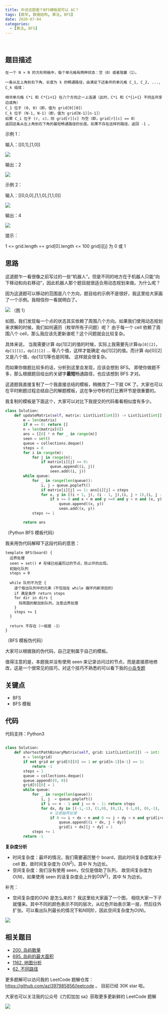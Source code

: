 ```yaml
---
title: 听说这题套个BFS模板就可以 AC？
tags: [数学, 数据结构, 算法, BFS]
date: 2020-07-04
categories:
  - [算法, BFS]
---
```


​<!-- more -->

## 题目描述

```
在一个 N × N 的方形网格中，每个单元格有两种状态：空（0）或者阻塞（1）。

一条从左上角到右下角、长度为 k 的畅通路径，由满足下述条件的单元格 C_1, C_2, ..., C_k 组成：

相邻单元格 C*i 和 C*{i+1} 在八个方向之一上连通（此时，C*i 和 C*{i+1} 不同且共享边或角）
C_1 位于 (0, 0)（即，值为 grid[0][0]）
C_k 位于 (N-1, N-1)（即，值为 grid[N-1][n-1]）
如果 C_i 位于 (r, c)，则 grid[r][c] 为空（即，grid[r][c] == 0）
返回这条从左上角到右下角的最短畅通路径的长度。如果不存在这样的路径，返回 -1 。
```

示例 1：

输入：[[0,1],[1,0]]

![](https://p.ipic.vip/lwtxeb.jpg)

输出：2

![](https://p.ipic.vip/h5yplh.jpg)

示例 2：

输入：[[0,0,0],[1,1,0],[1,1,0]]

![](https://p.ipic.vip/bf5erm.jpg)

输出：4

![](https://p.ipic.vip/7clbmq.jpg)

提示：

1 <= grid.length == grid[0].length <= 100
grid[i][j] 为 0 或 1

## 思路

这道题乍一看很像之前写过的一些“机器人”。但是不同的地方在于机器人只能“向下移动和向右移动”，因此机器人那个题目就很适合用动态规划来做。为什么呢？

因为这道题可以移动的范围是八个方向，题目给的示例不是很好，我这里给大家画了一个示例。我相信你一看就明白了。

![](https://p.ipic.vip/p8f7gi.jpg)
（图 1）

如图，我们发现每一个点的状态其实依赖了周围八个方向。如果我们使用动态规划来求解的时候，我们如何遍历（枚举所有子问题）呢？ 由于每一个 cell 依赖了周围八个 cell，那么我应该先更新谁呢？这个问题就会比较复杂。

具体来说， 当我需要计算 dp[1][2]的值的时候，实际上我需要先计算`dp[0][2]`，`dp[1][1]`，`dp[2][2]` ... 等八个值，这样才能确定 dp[1][2]的值。而计算 dp[0][2] 又是八个值，dp[1][1]等也是同理。 这样就会很复杂。

而如果你做题比较多的话，分析到这里会发现，应该会想到 BFS。 即使你做题不多，那么根据题目给出的关键字**最短**畅通路径，也应该想到 BFS 才对。

这道题我直接复制了一个我直接总结的模板，稍微改了一下就 OK 了。大家也可以在平时刷题过程总结自己的解题模板，这在争分夺秒的打比赛环节是很重要的。

我复制的模板是下面这个，大家可以对比下我提交的代码看看相似度有多少。

```python
class Solution:
    def updateMatrix(self, matrix: List[List[int]]) -> List[List[int]]:
        m = len(matrix)
        if m == 0: return []
        n = len(matrix[0])
        ans = [[0] * n for _ in range(m)]
        seen = set()
        queue = collections.deque()
        steps = 0
        for i in range(m):
            for j in range(n):
                if matrix[i][j] == 0:
                    queue.append((i, j))
                    seen.add((i, j))
        while queue:
            for _ in range(len(queue)):
                i, j = queue.popleft()
                if matrix[i][j] == 1: ans[i][j] = steps
                for x, y in [(i + 1, j), (i - 1, j),(i, j + 1),(i, j - 1)]:
                    if x >= 0 and x < m and y >=0 and y < n and (x, y) not in seen:
                        queue.append((x, y))
                        seen.add((x, y))
            steps += 1

        return ans
```

（Python BFS 模板代码）

我来用伪代码解释下这段代码的意思：

```
template BFS(board) {
  边界处理
  seen = set() # 存储已经遍历过的节点，防止环的出现。
  初始化队列
  steps = 0

  while 队列不为空 {
    逐个取出队列中的元素（不包括在 while 循环内新添加的）
    if 满足条件 return steps
    for dir in dirs {
      将周围的都加到队列，注意边界处理
    }
    steps += 1
  }

  return 不存在（一般是 -1）
}

```

（BFS 模板伪代码）

大家可以根据我的伪代码，自己定制属于自己的模板。

值得注意的是，本题我并没有使用 seen 来记录访问过的节点，而是直接原地修改，这是一个很常见的技巧，对这个技巧不熟悉的可以看下我的[小岛专题](https://github.com/azl397985856/leetcode/blob/master/thinkings/island.md "小岛专题")

## 关键点

- BFS
- BFS 模板

## 代码

代码支持：Python3

```py

class Solution:
    def shortestPathBinaryMatrix(self, grid: List[List[int]]) -> int:
        n = len(grid)
        if not grid or grid[0][0] == 1 or grid[n-1][n-1] == 1:
            return -1
        steps = 1
        queue = collections.deque()
        queue.append((0, 0))
        grid[0][0] = 1
        while queue:
            for _ in range(len(queue)):
                i, j  = queue.popleft()
                if i == n - 1 and j == n - 1: return steps
                for dx, dy in [(-1,-1), (1,0), (0,1), (-1,0), (0,-1), (1,1), (1,-1), (-1,1)]:
                    # 注意越界处理
                    if 0 <= i + dx < n and 0 <= j + dy < n and grid[i+dx][j+dy] == 0:
                        queue.append((i + dx, j + dy))
                        grid[i + dx][j + dy] = 1
            steps += 1
        return -1
```

**复杂度分析**

- 时间复杂度：最坏的情况，我们需要遍历整个 board，因此时间复杂度取决于 cell 数，故时间复杂度为 $O(N ^ 2)$，其中 N 为边长。
- 空间复杂度：我们没有使用 seen，仅仅是借助了队列， 故空间复杂度为 $O(N)$，如果使用 seen 的话复杂度会上升到$O(N ^ 2)$，其中 N 为边长。

补充：

- 空间复杂度的$O(N)$ 是怎么来的？ 我这里给大家画了一个图， 相信大家一下子就懂来。其中不同的颜色表示不同的层次，从红色开始表示第一层，然后往外扩张。可以看出队列最长的情况下和$N$同阶，因此空间复杂度为$O(N)$。

![](https://p.ipic.vip/lpe30b.jpg)

## 相关题目

- [200. 岛屿数量](https://github.com/azl397985856/leetcode/blob/master/problems/200.number-of-islands.md "200. 岛屿数量")
- [695. 岛屿的最大面积](https://leetcode-cn.com/problems/max-area-of-island/solution/695-dao-yu-de-zui-da-mian-ji-dfspython3-by-fe-luci/ "695. 岛屿的最大面积")
- [1162. 地图分析](https://leetcode-cn.com/problems/as-far-from-land-as-possible/solution/python-tu-jie-chao-jian-dan-de-bfs1162-di-tu-fen-x/ "1162. 地图分析")
- [62. 不同路径](https://github.com/azl397985856/leetcode/blob/master/problems/62.unique-paths.md "62. 不同路径")

更多题解可以访问我的 LeetCode 题解仓库：https://github.com/azl397985856/leetcode 。 目前已经 30K star 啦。

大家也可以关注我的公众号《力扣加加 sa》获取更多更新鲜的 LeetCode 题解

![](https://p.ipic.vip/kahgfg.jpg)
